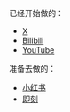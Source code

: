 
已经开始做的：
- [X](https://x.com/zen_yarn)
- [Bilibili](https://space.bilibili.com/411380357?spm_id_from=333.1007.0.0)
- [YouTube](https://www.youtube.com/@zenyarnliu)

准备去做的：
- [小红书](https://www.xiaohongshu.com/user/profile/66f40681000000001d021148)
- [即刻](https://web.okjike.com/u/26228964-d12b-42e4-93c3-7d5ce1220031)